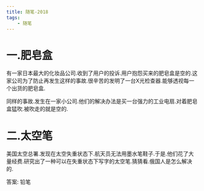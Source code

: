 ```yaml
---
title: 随笔-2018
tags:
    - 随笔
---
```


# 一.肥皂盒

有一家日本最大的化妆品公司.收到了用户的投诉.用户抱怨买来的肥皂盒是空的.这家公司为了防止再发生这样的事故.很辛苦的发明了一台X光检查器.能够透视每一个出货的肥皂盒.

<!--more-->

同样的事故.发生在一家小公司.他们的解决办法是买一台强力的工业电扇.对着肥皂盒猛吹.被吹走的就是空的.

# 二.太空笔

美国太空总署.发现在太空失重状态下.航天员无法用墨水笔鞋子.于是.他们花了大量经费.研究出了一种可以在失重状态下写字的太空笔.猜猜看.俄国人是怎么解决的.

答案: 铅笔


